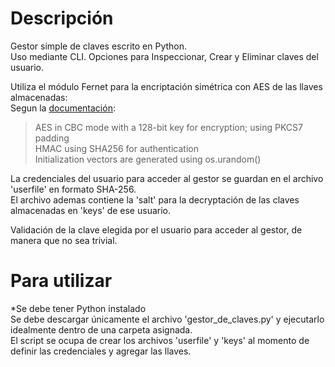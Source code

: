 # Descripción
Gestor simple de claves escrito en Python.  
Uso mediante CLI. Opciones para Inspeccionar, Crear y Eliminar claves del usuario.  

Utiliza el módulo Fernet para la encriptación simétrica con AES de las llaves almacenadas:  
Segun la [documentación](https://cryptography.io/en/latest/fernet/):  
> AES in CBC mode with a 128-bit key for encryption; using PKCS7 padding  
> HMAC using SHA256 for authentication  
> Initialization vectors are generated using os.urandom()  



La credenciales del usuario para acceder al gestor se guardan en el archivo 'userfile' en formato SHA-256.  
El archivo ademas contiene la 'salt' para la decryptación de las claves almacenadas en 'keys' de ese usuario.  

Validación de la clave elegida por el usuario para acceder al gestor, de manera que no sea trivial.  


# Para utilizar
*Se debe tener Python instalado  
Se debe descargar únicamente el archivo 'gestor_de_claves.py' y ejecutarlo idealmente dentro de una carpeta asignada.  
El script se ocupa de crear los archivos 'userfile' y 'keys' al momento de definir las credenciales y agregar las llaves.  
